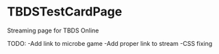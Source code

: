 # TBDSTestCardPage
Streaming page for TBDS Online

TODO:
-Add link to microbe game
-Add proper link to stream
-CSS fixing

